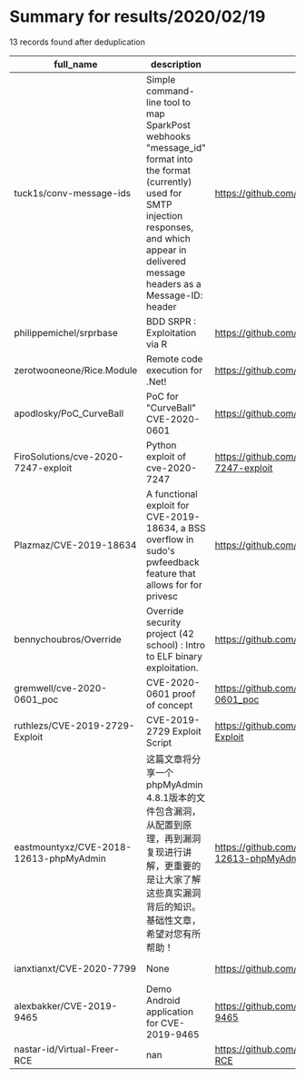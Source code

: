 
# Summary for results/2020/02/19
    
13 records found after deduplication

| full_name | description | html_url | matched_list | matched_count | pushed_at | size | stargazers_count | language | forks_count |
|----------------------------------------|-------------------------------------------------------------------------------------------------------------------------------------------------------------------------------------------------------------|-----------------------------------------------------------|---------------------------|-----------------|---------------------------|--------|--------------------|------------|---------------|
| tuck1s/conv-message-ids | Simple command-line tool to map SparkPost webhooks "message_id" format into the format (currently) used for SMTP injection responses, and which appear in delivered message headers as a Message-ID: header | https://github.com/tuck1s/conv-message-ids | ['command injection'] | 1 | 2020-02-19 17:21:22+00:00 | 3 | 0 | PHP | 0 |
| philippemichel/srprbase | BDD SRPR : Exploitation via R | https://github.com/philippemichel/srprbase | ['exploit'] | 1 | 2020-02-19 10:40:24+00:00 | 268 | 0 | HTML | 0 |
| zerotwooneone/Rice.Module | Remote code execution for .Net! | https://github.com/zerotwooneone/Rice.Module | ['remote code execution'] | 1 | 2020-02-19 05:59:07+00:00 | 10 | 0 | C# | 0 |
| apodlosky/PoC_CurveBall | PoC for "CurveBall" CVE-2020-0601 | https://github.com/apodlosky/PoC_CurveBall | ['cve poc'] | 1 | 2020-02-19 04:00:03+00:00 | 4211 | 0 | C | 0 |
| FiroSolutions/cve-2020-7247-exploit | Python exploit of cve-2020-7247 | https://github.com/FiroSolutions/cve-2020-7247-exploit | ['cve-2', 'exploit'] | 2 | 2020-02-19 10:55:15+00:00 | 4 | 24 | Python | 16 |
| Plazmaz/CVE-2019-18634 | A functional exploit for CVE-2019-18634, a BSS overflow in sudo's pwfeedback feature that allows for for privesc | https://github.com/Plazmaz/CVE-2019-18634 | ['cve-2', 'exploit'] | 2 | 2020-02-19 03:47:33+00:00 | 5 | 55 | Shell | 19 |
| bennychoubros/Override | Override security project (42 school) : Intro to ELF binary exploitation. | https://github.com/bennychoubros/Override | ['exploit'] | 1 | 2020-02-19 16:29:13+00:00 | 1328 | 0 | | 0 |
| gremwell/cve-2020-0601_poc | CVE-2020-0601 proof of concept | https://github.com/gremwell/cve-2020-0601_poc | ['cve poc', 'cve-2'] | 2 | 2020-02-19 08:46:36+00:00 | 61 | 2 | C++ | 3 |
| ruthlezs/CVE-2019-2729-Exploit | CVE-2019-2729 Exploit Script | https://github.com/ruthlezs/CVE-2019-2729-Exploit | ['cve-2', 'exploit'] | 2 | 2020-02-19 08:48:02+00:00 | 122 | 24 | Python | 14 |
| eastmountyxz/CVE-2018-12613-phpMyAdmin | 这篇文章将分享一个phpMyAdmin 4.8.1版本的文件包含漏洞，从配置到原理，再到漏洞复现进行讲解，更重要的是让大家了解这些真实漏洞背后的知识。基础性文章，希望对您有所帮助！ | https://github.com/eastmountyxz/CVE-2018-12613-phpMyAdmin | ['cve-2'] | 1 | 2020-02-19 05:41:13+00:00 | 0 | 2 | | 0 |
| ianxtianxt/CVE-2020-7799 | None | https://github.com/ianxtianxt/CVE-2020-7799 | ['cve-2'] | 1 | 2020-02-19 12:33:57+00:00 | 3 | 4 | Python | 2 |
| alexbakker/CVE-2019-9465 | Demo Android application for CVE-2019-9465 | https://github.com/alexbakker/CVE-2019-9465 | ['cve-2'] | 1 | 2020-02-19 13:57:29+00:00 | 124 | 7 | Java | 2 |
| nastar-id/Virtual-Freer-RCE | nan | https://github.com/nastar-id/Virtual-Freer-RCE | ['rce'] | 1 | 2020-02-19 23:45:27+00:00 | 3 | 0 | Python | 0 |
